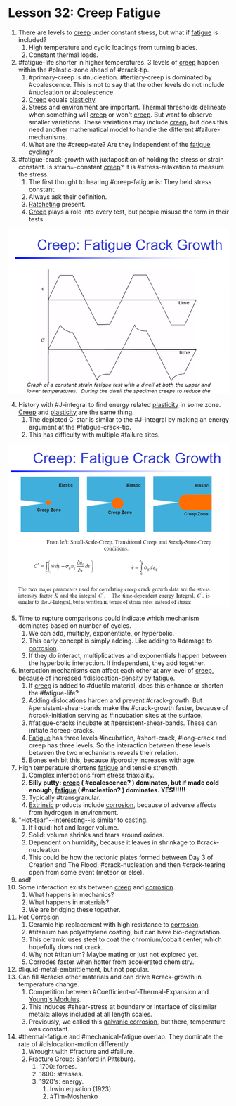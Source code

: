 # Lesson 32: Creep Fatigue

1. There are levels to [creep](creep.md) under constant stress, but what if [fatigue](fatigue.md) is included?
   1. High temperature and cyclic loadings from turning blades.
   2. Constant thermal loads.
2. #fatigue-life shorter in higher temperatures. 3 levels of [creep](creep.md) happen within the #plastic-zone ahead of #crack-tip.
   1. #primary-creep is #nucleation. #tertiary-creep is dominated by #coalescence. This is not to say that the other levels do not include #nucleation or #coalescence. 
   2. [Creep](creep.md) equals [plasticity](../engr-839-001-mechanical-metallurgy/plasticity.md).
   3. Stress and environment are important. Thermal thresholds delineate when something will [creep](creep.md) or won't [creep](creep.md). But want to observe smaller variations. These variations may include [creep](creep.md), but does this need another mathematical model to handle the different #failure-mechanisms.
   4. What are the #creep-rate? Are they independent of the [fatigue](fatigue.md) cycling?
3. #fatigue-crack-growth with juxtaposition of holding the stress or strain constant. Is strain=-constant [creep](creep.md)? It is #stress-relaxation to measure the stress.
   1. The first thought to hearing #creep-fatigue is: They held stress constant.
   2. Always ask their definition.
   3. [Ratcheting](ratcheting.md) present.
   4. [Creep](creep.md) plays a role into every test, but people misuse the term in their tests.

![](../../../attachments/engr-743-001-damage-and-fracture/./fatigue_crack_growth_210430_141421_EST.png)

4. History with #J-integral to find energy related [plasticity](../engr-839-001-mechanical-metallurgy/plasticity.md) in some zone. [Creep](creep.md) and [plasticity](../engr-839-001-mechanical-metallurgy/plasticity.md) are the same thing.
   1. The depicted C-star is similar to the #J-integral by making an energy argument at the #fatigue-crack-tip.
   2. This has difficulty with multiple #failure sites.

![](../../../attachments/engr-743-001-damage-and-fracture/./historical_creep_model_210430_141840_EST.png)

5. Time to rupture comparisons could indicate which mechanism dominates based on number of cycles.
   1. We can add, multiply, exponentiate, or hyperbolic.
   2. This early concept is simply adding. Like adding to #damage to [corrosion](../engr-839-001-mechanical-metallurgy/corrosion.md).
   3. If they do interact, multiplicatives and exponentials happen between the hyperbolic interaction. If independent, they add together.
6. Interaction mechanisms can affect each other at any level of [creep](creep.md), because of increased #dislocation-density by [fatigue](fatigue.md).
   1. If [creep](creep.md) is added to #ductile material, does this enhance or shorten the #fatigue-life?
   2. Adding dislocations harden and prevent #crack-growth. But #persistent-shear-bands make the #crack-growth faster, because of #crack-initiation serving as #incubation sites at the surface.
   3. #fatigue-cracks incubate at #persistent-shear-bands. These can initiate #creep-cracks.
   4. [Fatigue](fatigue) has three levels #incubation, #short-crack, #long-crack and creep has three levels. So the interaction between these levels between the two mechanisms reveals their relation.
   5. Bones exhibit this, because #porosity increases with age.
7. High temperature shortens [fatigue](fatigue.md) and tensile strength.
   1. Complex interactions from stress triaxiality.
   2. **Silly putty: [creep](creep.md) ( #coalescence? ) dominates, but if made cold enough, [fatigue](fatigue.md) ( #nucleation? ) dominates. YES!!!!!!**
   3. Typically #transgranular.
   4. [Extrinsic](extrinsic-toughening.md) products include [corrosion](../engr-839-001-mechanical-metallurgy/corrosion.md), because of adverse affects from hydrogen in environment.
8. "Hot-tear"--interesting--is similar to casting.
   1. If liquid: hot and larger volume.
   2. Solid: volume shrinks and tears around oxides.
   3. Dependent on humidity, because it leaves in shrinkage to #crack-nucleation.
   4. This could be how the tectonic plates formed between Day 3 of Creation and The Flood: #crack-nucleation and then #crack-tearing open from some event (meteor or else).
9. asdf
10. Some interaction exists between [creep](creep.md) and [corrosion](../engr-839-001-mechanical-metallurgy/corrosion.md).
    1.  What happens in mechanics?
    2.  What happens in materials?
    3.  We are bridging these together.
11. Hot [Corrosion](../engr-839-001-mechanical-metallurgy/corrosion.md)
    1.  Ceramic hip replacement with high resistance to [corrosion](../engr-839-001-mechanical-metallurgy/corrosion.md).
    2.  #titanium has polyethylene coating, but can have bio-degradation.
    3.  This ceramic uses steel to coat the chromium/cobalt center, which hopefully does not crack.
    4.  Why not #titanium? Maybe mating or just not explored yet.
    5.  Corrodes faster when hotter from accelerated chemistry.
12. #liquid-metal-embrittlement, but not popular.
13. Can fill #cracks other materials and can drive #crack-growth in temperature change.
    1.  Competition between #Coefficient-of-Thermal-Expansion and [Young's Modulus](youngs-modulus.md).
    2.  This induces #shear-stress at boundary or interface of dissimilar metals: alloys included at all length scales.
    3.  Previously, we called this [galvanic corrosion](galvanizing.md), but there, temperature was constant.
14. #thermal-fatigue and #mechanical-fatigue overlap. They dominate the rate of #dislocation-motion differently.
    1.  Wrought with #fracture and #failure.
    2.  Fracture Group: Sanford in Pittsburg.
        1.  1700: forces.
        2.  1800: stresses.
        3.  1920's: energy.
            1.  Irwin equation (1923).
            2.  #Tim-Moshenko